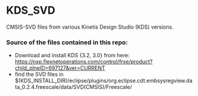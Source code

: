 # KDS_SVD
CMSIS-SVD files from various Kinetis Design Studio (KDS) versions.

### Source of the files contained in this repo:
* Download and install KDS {3.2, 3.0} from here: 
  https://nxp.flexnetoperations.com/control/frse/product?child_plneID=697127&ver=CURRENT
* find the SVD files in $(KDS_INSTALL_DIR)/eclipse/plugins/org.eclipse.cdt.embsysregview.data_0.2.4.freescale/data/SVD(CMSIS)/Freescale/
